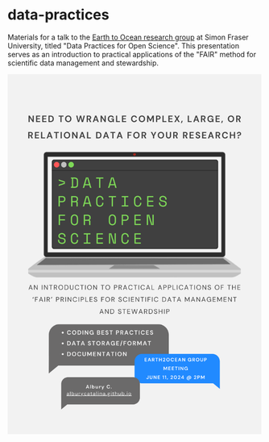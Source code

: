 # data-practices

Materials for a talk to the [Earth to Ocean research group](https://earthtooceansfu.ca/) at Simon Fraser University, titled "Data Practices for Open Science". This presentation serves as an introduction to practical applications of the "FAIR" method for scientific data management and stewardship.

![](images/data_practices_poster.png)
